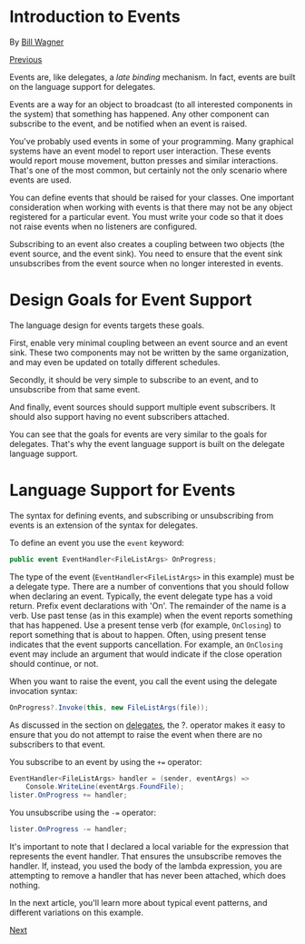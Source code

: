 # Introduction to Events

By [Bill Wagner](https://github.com/BillWagner)

[Previous](delegates-patterns.md)

Events are, like delegates, a *late binding* mechanism. In fact,
events are built on the language support for delegates.

Events are a way for an object to broadcast (to all interested
components in the system) that something has happened. Any other
component can subscribe to the event, and be notified when an event
is raised.

You've probably used events in some of your programming. Many graphical
systems have an event model to report user interaction. These events would
report mouse movement, button presses and similar interactions. That's one
of the most common, but certainly not the only scenario where events are
used.

You can define events that should be raised for your classes. One important
consideration when working with events is that there may not be any
object registered for a particular event. You must write your code so that
it does not raise events when no listeners are configured.

Subscribing to an event also creates a coupling between two objects (the event
source, and the event sink). You need to ensure that the event sink unsubscribes
from the event source when no longer interested in events.

# Design Goals for Event Support

The language design for events targets these goals.

First, enable very minimal
coupling between an event source and an event sink. These two components may
not be written by the same organization, and may even be updated on totally
different schedules.

Secondly, it should be very simple to subscribe to an event, and to
unsubscribe from that same event.

And finally, event sources should support multiple event subscribers. It should
also support having no event subscribers attached.

You can see that the goals for events are very similar to the goals for delegates.
That's why the event language support is built on the delegate language support.

# Language Support for Events

The syntax for defining events, and subscribing or unsubscribing from events is
an extension of the syntax for delegates.

To define an event you use the `event` keyword:

```cs
public event EventHandler<FileListArgs> OnProgress;
```

The type of the event (`EventHandler<FileListArgs>` in this example) must be a
delegate type. There are a number of conventions that you should follow
when declaring an event. Typically, the event delegate type has a void return.
Prefix event declarations with 'On'.
The remainder of the name is a verb. Use past tense (as in this example) when
the event reports something that has happened. Use a present tense verb (for
example, `OnClosing`) to report something that is about to happen. Often, using
present tense indicates that the event supports cancellation. For example,
an `OnClosing` event may include an argument that would indicate if the close
operation should continue, or not.  

When you want to raise the event, you call the event using the delegate invocation
syntax:

```cs
OnProgress?.Invoke(this, new FileListArgs(file));
```

As discussed in the section on [delegates](delegates-patterns.md), the ?.
operator makes it easy to ensure that you do not attempt to raise the event
when there are no subscribers to that event.
 
You subscribe to an event by using the `+=` operator:

```cs
EventHandler<FileListArgs> handler = (sender, eventArgs) => 
    Console.WriteLine(eventArgs.FoundFile);
lister.OnProgress += handler;
```

You unsubscribe using the `-=` operator:

```cs
lister.OnProgress -= handler;
```

It's important to note that I declared a local variable for the expression that
represents the event handler. That ensures the unsubscribe removes the handler.
If, instead, you used the body of the lambda expression, you are attempting
to remove a handler that has never been attached, which does nothing.

In the next article, you'll learn more about typical event patterns, and
different variations on this example.

[Next](event-pattern.md)
